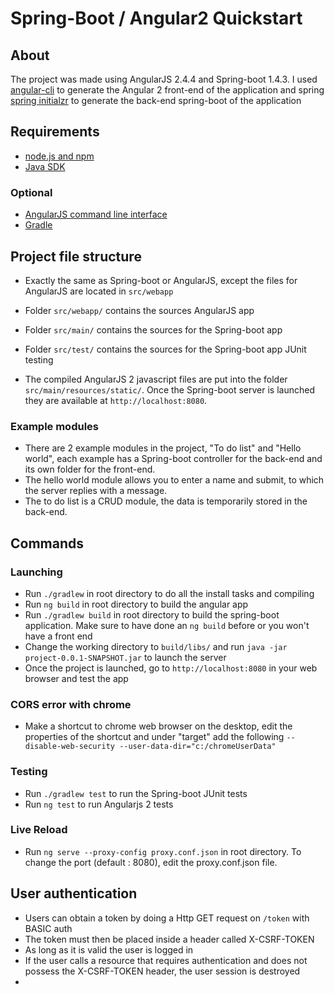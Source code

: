 # Spring-Boot / Angular2 Quickstart

## About

The project was made using AngularJS 2.4.4 and Spring-boot 1.4.3. I used [angular-cli](https://github.com/angular/angular-cli) to generate the Angular 2 front-end of the application and spring [spring initialzr](http://start.spring.io/) to generate the back-end spring-boot of the application

## Requirements

- [node.js and npm](https://nodejs.org/)
- [Java SDK](https://www.oracle.com/downloads/index.html)

### Optional

- [AngularJS command line interface](https://github.com/angular/angular-cli)
- [Gradle](https://gradle.org/)

## Project file structure

- Exactly the same as Spring-boot or AngularJS, except the files for AngularJS are located in `src/webapp`
- Folder `src/webapp/` contains the sources AngularJS app
- Folder `src/main/` contains the sources for the Spring-boot app
- Folder `src/test/` contains the sources for the Spring-boot app JUnit testing

- The compiled AngularJS 2 javascript files are put into the folder `src/main/resources/static/`. Once the Spring-boot server is launched they are available at `http://localhost:8080`.

### Example modules
- There are 2 example modules in the project, "To do list" and "Hello world", each example has a Spring-boot controller for the back-end and its own folder for the front-end.
- The hello world module allows you to enter a name and submit, to which the server replies with a message.
- The to do list is a CRUD module, the data is temporarily stored in the back-end.

## Commands

### Launching

- Run `./gradlew` in root directory to do all the install tasks and compiling
- Run  `ng build` in root directory to build the angular app
- Run `./gradlew build` in root directory to build the spring-boot application. Make sure to have done an `ng build` before or you won't have a front end
- Change the working directory to `build/libs/` and run `java -jar project-0.0.1-SNAPSHOT.jar` to launch the server
- Once the project is launched, go to `http://localhost:8080` in your web browser and test the app

### CORS error with chrome
- Make a shortcut to chrome web browser on the desktop, edit the properties of the shortcut and under "target" add the following `--disable-web-security --user-data-dir="c:/chromeUserData"`

### Testing

- Run `./gradlew test` to run the Spring-boot JUnit tests
- Run `ng test` to run Angularjs 2 tests

### Live Reload

- Run `ng serve --proxy-config proxy.conf.json` in root directory. To change the port (default : 8080), edit the proxy.conf.json file.

## User authentication

- Users can obtain a token by doing a Http GET request on `/token` with BASIC auth
- The token must then be placed inside a header called X-CSRF-TOKEN
- As long as it is valid the user is logged in
- If the user calls a resource that requires authentication and does not possess the X-CSRF-TOKEN header, the user session is destroyed
- 